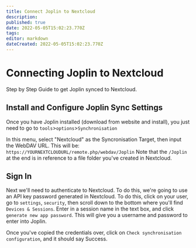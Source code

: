 ```yaml
---
title: Connect Joplin to Nextcloud
description: 
published: true
date: 2022-05-05T15:02:23.770Z
tags: 
editor: markdown
dateCreated: 2022-05-05T15:02:23.770Z
---
```


# Connecting Joplin to Nextcloud
Step by Step Guide to get Joplin synced to Nextcloud.

## Install and Configure Joplin Sync Settings

Once you have Joplin installed (download from website and install), you just need to go to `tools`>`options`>`Synchronisation`

In this menu, select "Nextcloud" as the Syncronisation Target, then input the WebDAV URL. This will be: `https://YOURNEXTCLOUDURL/remote.php/webdav/Joplin`
Note that the `/Joplin` at the end is in reference to a file folder you've created in Nextcloud.

## Sign In

Next we'll need to authenticate to Nextcloud. To do this, we're going to use an API key password generated in Nextcloud. To do this, click on your user, go to `settings`, `security`, then scroll down to the bottom where you'll find `Devices & Sessions`. Enter in a session name in the text box, and click `generate new app password`. This will give you a username and password to enter into Joplin.

Once you've copied the credentials over, click on `Check synchronisation configuration`, and it should say Success.